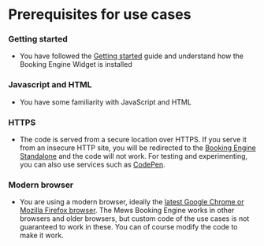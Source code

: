 # Prerequisites for use cases

### Getting started
* You have followed the [Getting started](../getting-started.md) guide and understand how the Booking Engine Widget is installed

### Javascript and HTML
* You have some familiarity with JavaScript and HTML

### HTTPS
* The code is served from a secure location over HTTPS. If you serve it from an insecure HTTP site, you will be redirected to the [Booking Engine Standalone](../../booking-engine-standalone/README.md) and the code will not work. For testing and experimenting, you can also use services such as [CodePen](https://codepen.io).

### Modern browser
* You are using a modern browser, ideally the [latest Google Chrome or Mozilla Firefox browser](https://browserslist.dev/?q=bGFzdCAxIENocm9tZSB2ZXJzaW9uLCBsYXN0IDEgRmlyZWZveCB2ZXJzaW9u). The Mews Booking Engine works in other browsers and older browsers, but custom code of the use cases is not guaranteed to work in these. You can of course modify the code to make it work.
